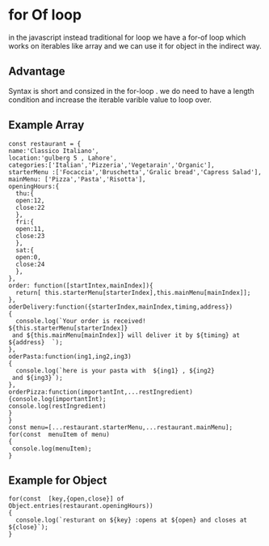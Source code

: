# for Of loop

in the javascript instead traditional for loop we have a  for-of loop which works on iterables like array and we  can use it for object in the indirect way.

## Advantage 
 Syntax is short and consized in the  for-loop . we do need to have a length condition and  increase the iterable  varible value to loop over.

 ## Example Array

 ```
 const restaurant = {
 name:'Classico Italiano',
 location:'gulberg 5 , Lahore',
 categories:['Italian','Pizzeria','Vegetarain','Organic'],
 starterMenu :['Focaccia','Bruschetta','Gralic bread','Capress Salad'],
 mainMenu: ['Pizza','Pasta','Risotta'],
 openingHours:{
   thu:{
   open:12,
   close:22
   },
   fri:{
   open:11,
   close:23
   },
   sat:{
   open:0,
   close:24
   },
 },
 order: function([startIntex,mainIndex]){
   return[ this.starterMenu[starterIndex],this.mainMenu[mainIndex]];
 },
 oderDelivery:function({starterIndex,mainIndex,timing,address})
 {
   console.log(`Your order is received! ${this.starterMenu[starterIndex]}
  and ${this.mainMenu[mainIndex]} will deliver it by ${timing} at ${address}  `);
 },
 oderPasta:function(ing1,ing2,ing3)
 {
   console.log(`here is your pasta with  ${ing1} , ${ing2}
  and ${ing3}`);
 },
 orderPizza:function(importantInt,...restIngredient)
 {console.log(importantInt);
 console.log(restIngredient)
 }
 }
const menu=[...restaurant.starterMenu,...restaurant.mainMenu];
for(const  menuItem of menu)
{
  console.log(menuItem);
}
```
## Example for Object

```
for(const  [key,{open,close}] of Object.entries(restaurant.openingHours))
{
  console.log(`resturant on ${key} :opens at ${open} and closes at ${close}`);
}
```

